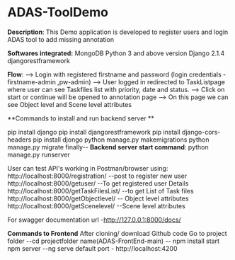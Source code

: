 # ADAS-ToolDemo

**Description**: This Demo application is developed to register users and login ADAS tool to add missing annotation

**Softwares integrated:**
MongoDB 
Python 3 and above version
Django 2.1.4
djangorestframework


**Flow**: 
--> Login with registered firstname and password (login credentials - firstname-admin ,pw-admin)
--> User logged in redirected to TaskListpage where user can see Taskfiles list with priority, date and status.
--> Click on start or continue will be opened to annotation page
--> On this page we can see Object level and Scene level attributes

**Commands to install and run backend server **

pip install django
pip install djangorestframework
pip install django-cors-headers
pip install djongo
python manage.py makemigrations
python manage.py migrate
finally--
**Backend server start command**: python manage.py runserver

User can test API's working in Postman/browser using:
http://localhost:8000/registration/  --post to register new user
http://localhost:8000/getuser/ --To get registered user Details
http://localhost:8000/getTaskFilesList/ --to get List of Task files
http://localhost:8000/getObjectlevel/ -- Object level attributes
http://localhost:8000/getScenelevel/ --Scene level attributes

For swagger documentation url -http://127.0.0.1:8000/docs/

**Commands to Frontend**
After cloning/ download Github code 
Go to project folder --cd projectfolder name(ADAS-FrontEnd-main)
-- npm install
start npm server --ng serve
default port - http://localhost:4200
